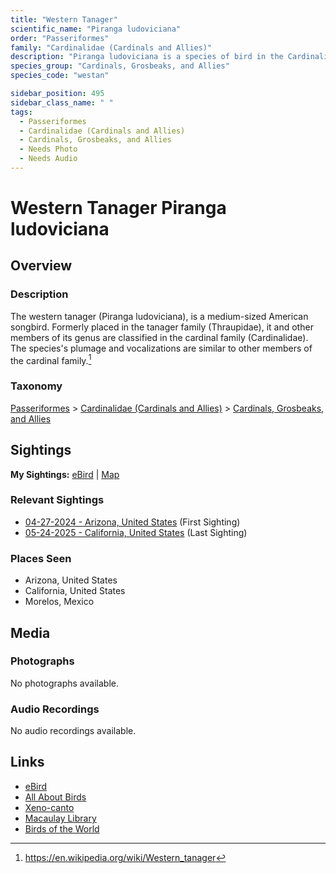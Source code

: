 ```yaml
---
title: "Western Tanager"
scientific_name: "Piranga ludoviciana"
order: "Passeriformes"
family: "Cardinalidae (Cardinals and Allies)"
description: "Piranga ludoviciana is a species of bird in the Cardinalidae (Cardinals and Allies) family. It has been observed 6 times."
species_group: "Cardinals, Grosbeaks, and Allies"
species_code: "westan"

sidebar_position: 495
sidebar_class_name: " "
tags: 
  - Passeriformes
  - Cardinalidae (Cardinals and Allies)
  - Cardinals, Grosbeaks, and Allies
  - Needs Photo
  - Needs Audio
---
```


# Western Tanager <span className='sci_name'>Piranga ludoviciana</span>

## Overview

### Description
The western tanager (Piranga ludoviciana), is a medium-sized American songbird. Formerly placed in the tanager family (Thraupidae), it and other members of its genus are classified in the cardinal family (Cardinalidae). The species's plumage and vocalizations are similar to other members of the cardinal family.[^1]

[^1]: https://en.wikipedia.org/wiki/Western_tanager

### Taxonomy
[Passeriformes](/tags/passeriformes) > [Cardinalidae (Cardinals and Allies)](/tags/cardinalidae-cardinals-and-allies) > [Cardinals, Grosbeaks, and Allies](/tags/cardinals-grosbeaks-and-allies)


## Sightings

**My Sightings:** [eBird](https://ebird.org/lifelist?r=world&time=life&spp=westan) | [Map](/map?species_code=westan)

### Relevant Sightings

* [04-27-2024 - Arizona, United States](https://ebird.org/checklist/S170587140) (First Sighting)
* [05-24-2025 - California, United States](https://ebird.org/checklist/S242103525) (Last Sighting)

### Places Seen

* Arizona, United States
* California, United States
* Morelos, Mexico



## Media
### Photographs
No photographs available.

### Audio Recordings
No audio recordings available.

## Links
* [eBird](https://ebird.org/species/westan) 
* [All About Birds](https://www.allaboutbirds.org/guide/westan) 
* [Xeno-canto](https://www.xeno-canto.org/species/piranga-ludoviciana) 
* [Macaulay Library](https://search.macaulaylibrary.org/catalog?taxonCode=westan&sort=rating_rank_desc)
* [Birds of the World](https://birdsoftheworld.org/bow/species/westan)
